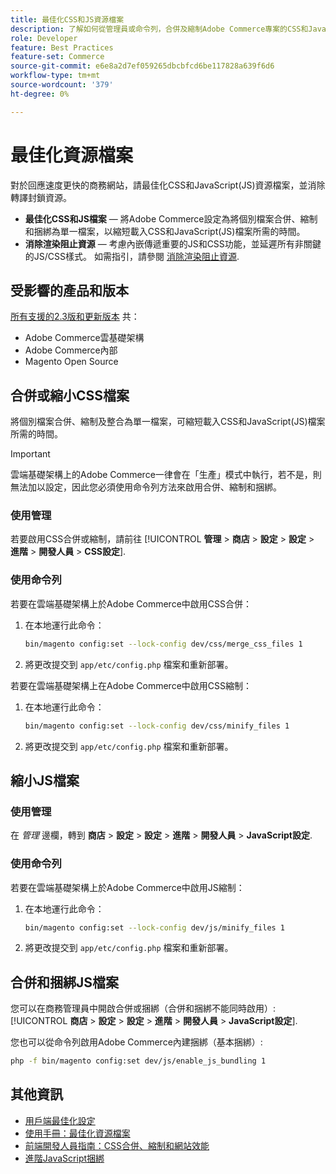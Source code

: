 ```yaml
---
title: 最佳化CSS和JS資源檔案
description: 了解如何從管理員或命令列，合併及縮制Adobe Commerce專案的CSS和JavaScript(JS)檔案。
role: Developer
feature: Best Practices
feature-set: Commerce
source-git-commit: e6e8a2d7ef059265dbcbfcd6be117828a639f6d6
workflow-type: tm+mt
source-wordcount: '379'
ht-degree: 0%

---
```


# 最佳化資源檔案

對於回應速度更快的商務網站，請最佳化CSS和JavaScript(JS)資源檔案，並消除轉譯封鎖資源。

- **最佳化CSS和JS檔案** — 將Adobe Commerce設定為將個別檔案合併、縮制和捆綁為單一檔案，以縮短載入CSS和JavaScript(JS)檔案所需的時間。
- **消除渲染阻止資源** — 考慮內嵌傳遞重要的JS和CSS功能，並延遲所有非關鍵的JS/CSS樣式。 如需指引，請參閱 [消除渲染阻止資源](https://web.dev/render-blocking-resources/).

## 受影響的產品和版本

[所有支援的2.3版和更新版本](../../../release/versions.md) 共：

- Adobe Commerce雲基礎架構
- Adobe Commerce內部
- Magento Open Source

## 合併或縮小CSS檔案

將個別檔案合併、縮制及整合為單一檔案，可縮短載入CSS和JavaScript(JS)檔案所需的時間。

>[!IMPORTANT]
>
>雲端基礎架構上的Adobe Commerce一律會在「生產」模式中執行，若不是，則無法加以設定，因此您必須使用命令列方法來啟用合併、縮制和捆綁。

### 使用管理

若要啟用CSS合併或縮制，請前往 [!UICONTROL **管理** > **商店** > **設定** > **設定** > **進階** > **開發人員** > **CSS設定**].

### 使用命令列

若要在雲端基礎架構上於Adobe Commerce中啟用CSS合併：

1. 在本地運行此命令：

   ```bash
   bin/magento config:set --lock-config dev/css/merge_css_files 1
   ```

1. 將更改提交到 `app/etc/config.php` 檔案和重新部署。

若要在雲端基礎架構上在Adobe Commerce中啟用CSS縮制：

1. 在本地運行此命令：

   ```bash
   bin/magento config:set --lock-config dev/css/minify_files 1
   ```

1. 將更改提交到 `app/etc/config.php` 檔案和重新部署。

## 縮小JS檔案

### 使用管理

在 *管理* 邊欄，轉到 **商店** > **設定** > **設定** > **進階** > **開發人員** > **JavaScript設定**.

### 使用命令列

若要在雲端基礎架構上於Adobe Commerce中啟用JS縮制：

1. 在本地運行此命令：

   ```bash
   bin/magento config:set --lock-config dev/js/minify_files 1
   ```

1. 將更改提交到 `app/etc/config.php` 檔案和重新部署。

## 合併和捆綁JS檔案

您可以在商務管理員中開啟合併或捆綁（合併和捆綁不能同時啟用）: [!UICONTROL **商店** > **設定** > **設定** > **進階** > **開發人員** > **JavaScript設定**].

您也可以從命令列啟用Adobe Commerce內建捆綁（基本捆綁）:

```bash
php -f bin/magento config:set dev/js/enable_js_bundling 1
```

## 其他資訊

- [用戶端最佳化設定](../../../performance/configuration.md#client-side-optimization-settings)
- [使用手冊：最佳化資源檔案](https://docs.magento.com/user-guide/system/file-optimization.html)
- [前端開發人員指南：CSS合併、縮制和網站效能](https://developer.adobe.com/commerce/frontend-core/guide/css/#css-merging-minification-and-performance)
- [進階JavaScript捆綁](../../../performance/advanced-js-bundling.md)

